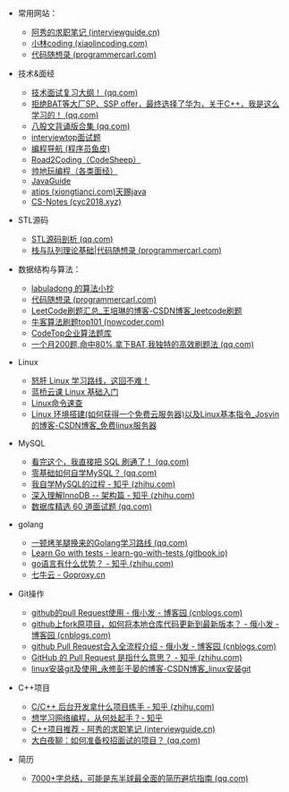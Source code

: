 - 常用网站：

  - [阿秀的求职笔记 (interviewguide.cn)](https://interviewguide.cn/#/README)
  - [小林coding (xiaolincoding.com)](https://xiaolincoding.com/)
  - [代码随想录 (programmercarl.com)](https://programmercarl.com/)
- 技术&面经

  - [技术面试复习大纲！ (qq.com)](https://mp.weixin.qq.com/s/sJD66n_orrmvWtWvn47pnw)
  - [拒绝BAT等大厂SP、SSP offer，最终选择了华为，关于C++，我是这么学习的！ (qq.com)](https://mp.weixin.qq.com/s/Ra5wLaM9e6ieqC9pHn1Gpg)
  - [八股文背诵版合集 (qq.com)](https://mp.weixin.qq.com/s/KbCWE3YH-Z9z1D_8Hzwwlg)
  - [interviewtop面试题](http://interviewtop.top/#/index)
  - [编程导航 (程序员鱼皮)](https://www.code-nav.cn/)
  - [Road2Coding（CodeSheep）](https://www.r2coding.com/#/)
  - [帅地玩编程（各类面经）](https://www.iamshuaidi.com/)
  - [JavaGuide](https://javaguide.cn/)
  - [atips (xiongtianci.com)天赐java](https://blog.xiongtianci.com/atips/)
  - [CS-Notes (cyc2018.xyz)](https://cyc2018.xyz/)
- STL源码
  - [STL源码剖析 (qq.com)](https://mp.weixin.qq.com/mp/appmsgalbum?__biz=MzIzNzg5MDg0OA==&action=getalbum&album_id=1628517353015607298#wechat_redirect)
  - [栈与队列理论基础|代码随想录 (programmercarl.com)](https://programmercarl.com/栈与队列理论基础.html)
- 数据结构与算法：
  - [labuladong 的算法小抄](https://labuladong.github.io/algo/)
  - [代码随想录 (programmercarl.com)](https://programmercarl.com/)
  - [LeetCode刷题汇总_王培琳的博客-CSDN博客_leetcode刷题](https://blog.csdn.net/weixin_44171872/article/details/108670985)
  - [牛客算法刷题top101 (nowcoder.com)](https://uploadfiles.nowcoder.com/bm/top101.pdf)
  - [CodeTop企业算法题库](https://codetop.cc/home)
  - [一个月200题,命中80%,拿下BAT,我独特的高效刷题法 (qq.com)](https://mp.weixin.qq.com/s/yR8jLrst8otsKhK9mtNl8A)
- Linux

  - [怒肝 Linux 学习路线，这回不难！](https://mp.weixin.qq.com/s/VNUdFFs-wCnZO7EwYNV0EQ)
  - [蓝桥云课 Linux 基础入门](https://www.lanqiao.cn/courses/1)
  - [Linux命令速查](https://wangchujiang.com/linux-command/)
  - [Linux 环境搭建(如何获得一个免费云服务器)以及Linux基本指令_Josvin的博客-CSDN博客_免费linux服务器](https://blog.csdn.net/weixin_45532227/article/details/107597778)
- MySQL
  - [看完这个，我直接把 SQL 刷通了！ (qq.com)](https://mp.weixin.qq.com/s/KXxDGy_JzuW5KY8gA8dTQA)
  - [零基础如何自学MySQL？ (qq.com)](https://mp.weixin.qq.com/s/ffbvEyOHms-P_H86-Qzw0A)
  - [我自学MySQL的过程 - 知乎 (zhihu.com)](https://zhuanlan.zhihu.com/p/360523125)
  - [深入理解InnoDB -- 架构篇 - 知乎 (zhihu.com)](https://zhuanlan.zhihu.com/p/158978012)
  - [数据库精选 60 道面试题 (qq.com)](https://mp.weixin.qq.com/s/-SqqKmhZcOlQxM-rHiIpKg)
- golang

  - [一顿烤羊腿换来的Golang学习路线 (qq.com)](https://mp.weixin.qq.com/s/HkIKYaQfgI9_1o6o7LbGVg)
  - [Learn Go with tests - learn-go-with-tests (gitbook.io)](https://studygolang.gitbook.io/learn-go-with-tests/)
  - [go语言有什么优势？ - 知乎 (zhihu.com)](https://www.zhihu.com/question/65264200)
  - [七牛云 - Goproxy.cn](https://goproxy.cn/)
- Git操作

  - [github的pull Request使用 - 俄小发 - 博客园 (cnblogs.com)](https://www.cnblogs.com/eyunhua/p/8433193.html)
  - [github上fork原项目，如何将本地仓库代码更新到最新版本？ - 俄小发 - 博客园 (cnblogs.com)](https://www.cnblogs.com/eyunhua/p/8463200.html)
  - [github Pull Request合入全流程介绍 - 俄小发 - 博客园 (cnblogs.com)](https://www.cnblogs.com/eyunhua/p/13215936.html)
  - [GitHub 的 Pull Request 是指什么意思？ - 知乎 (zhihu.com)](https://www.zhihu.com/question/21682976)
  - [linux安装git及使用_永修彭于晏的博客-CSDN博客_linux安装git](https://blog.csdn.net/qq_42690368/article/details/82319238)
- C++项目

  - [C/C++ 后台开发拿什么项目练手 - 知乎 (zhihu.com)](https://zhuanlan.zhihu.com/p/113533681)
  - [想学习网络编程，从何处起手？- 知乎](https://www.zhihu.com/question/20207421/answer/1804452282)
  - [C++项目推荐 - 阿秀的求职笔记 (interviewguide.cn)](https://interviewguide.cn/#/Doc/%E5%85%8D%E8%B4%B9%E8%B5%84%E6%BA%90/%E9%A1%B9%E7%9B%AE%E6%8E%A8%E8%8D%90/C++%E9%A1%B9%E7%9B%AE%E6%8E%A8%E8%8D%90)
  - [大白夜聊：如何准备校招面试的项目？ (qq.com)](https://mp.weixin.qq.com/s/5uSN5LSXRUH4smKm7fy-GQ)
- 简历

  - [7000+字总结，可能是东半球最全面的简历避坑指南 (qq.com)](https://mp.weixin.qq.com/s/gSI-3_lRvutCTBxVvSPlFA)
